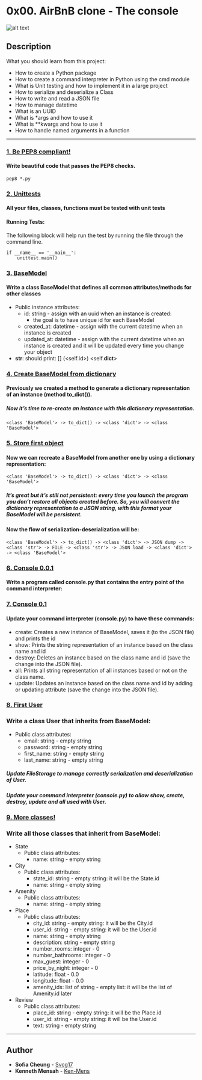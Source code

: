 # 0x00. AirBnB clone - The console

![alt text](https://holbertonintranet.s3.amazonaws.com/uploads/medias/2018/6/65f4a1dd9c51265f49d0.png?X-Amz-Algorithm=AWS4-HMAC-SHA256&X-Amz-Credential=AKIARDDGGGOUXW7JF5MT%2F20190703%2Fus-east-1%2Fs3%2Faws4_request&X-Amz-Date=20190703T191131Z&X-Amz-Expires=86400&X-Amz-SignedHeaders=host&X-Amz-Signature=63f4a6c479a539ed2c37b8f0e5e4a930dba50e73014797ca08ebf2ff126cad62)
## Description
What you should learn from this project:

* How to create a Python package
* How to create a command interpreter in Python using the cmd module
* What is Unit testing and how to implement it in a large project
* How to serialize and deserialize a Class
* How to write and read a JSON file
* How to manage datetime
* What is an UUID
* What is *args and how to use it
* What is **kwargs and how to use it
* How to handle named arguments in a function

----------------------
### [1. Be PEP8 compliant!](./tests/)
#### Write beautiful code that passes the PEP8 checks.

```
pep8 *.py
```
### [2. Unittests](./models/base_model.py)
#### All your files, classes, functions must be tested with unit tests

#### Running Tests:
The following block will help run the test by running the file through the command line.
```
if __name__ == '__main__':
    unittest.main()
```

### [3. BaseModel](./models/base_model.py)
#### Write a class BaseModel that defines all common attributes/methods for other classes
* Public instance attributes:
    * id: string - assign with an uuid when an instance is created:
         * the goal is to have unique id for each BaseModel 
    *    created_at: datetime - assign with the current datetime when an instance is created
    * updated_at: datetime - assign with the current datetime when an instance is created and it will be updated every time you change your object
* __str__: should print: [<class name>] (<self.id>) <self.__dict__>

### [4. Create BaseModel from dictionary](./models/engine/file_storage.py)
#### Previously we created a method to generate a dictionary representation of an instance (method to_dict()).
##### Now it’s time to re-create an instance with this dictionary representation.
```
<class 'BaseModel'> -> to_dict() -> <class 'dict'> -> <class 'BaseModel'>
```

### [5. Store first object](./console.py)
#### Now we can recreate a BaseModel from another one by using a dictionary representation:
```
<class 'BaseModel'> -> to_dict() -> <class 'dict'> -> <class 'BaseModel'>
```
##### It’s great but it’s still not persistent: every time you launch the program you don’t restore all objects created before. So, you will convert the dictionary representation to a JSON string, with this format your BaseModel will be persistent.


#### Now the flow of serialization-deserialization will be:
```
<class 'BaseModel'> -> to_dict() -> <class 'dict'> -> JSON dump -> <class 'str'> -> FILE -> <class 'str'> -> JSON load -> <class 'dict'> -> <class 'BaseModel'>
```
### [6. Console 0.0.1](./console.py)
#### Write a program called console.py that contains the entry point of the command interpreter:


### [7. Console 0.1](./models/user.py)
#### Update your command interpreter (console.py) to have these commands:

* create: Creates a new instance of BaseModel, saves it (to the JSON file) and prints the id
* show: Prints the string representation of an instance based on the class name and id
* destroy: Deletes an instance based on the class name and id (save the change into the JSON file). 
* all: Prints all string representation of all instances based or not on the class name.
* update: Updates an instance based on the class name and id by adding or updating attribute (save the change into the JSON file).
### [8. First User](./models/state.py)
### Write a class User that inherits from BaseModel:
   * Public class attributes:
     * email: string - empty string
     * password: string - empty string
     * first_name: string - empty string
     * last_name: string - empty string
    
 ##### Update FileStorage to manage correctly serialization and deserialization of User.
##### Update your command interpreter (console.py) to allow show, create, destroy, update and all used with User.
### [9. More classes!](./console.py)
### Write all those classes that inherit from BaseModel:

* State
    * Public class attributes:
      * name: string - empty string 
* City
    * Public class attributes:
      * state_id: string - empty string: it will be the State.id
      * name: string - empty string
* Amenity
    * Public class attributes:
      * name: string - empty string 
* Place
    * Public class attributes:
      * city_id: string - empty string: it will be the City.id
      * user_id: string - empty string: it will be the User.id
      * name: string - empty string
      * description: string - empty string
      * number_rooms: integer - 0
      * number_bathrooms: integer - 0
      * max_guest: integer - 0
      * price_by_night: integer - 0
      * latitude: float - 0.0
      * longitude: float - 0.0
      * amenity_ids: list of string - empty list: it will be the list of Amenity.id later
* Review
    * Public class attributes:
      *  place_id: string - empty string: it will be the Place.id
      *  user_id: string - empty string: it will be the User.id
      *  text: string - empty string


-----------------------

## Author
* **Sofia Cheung** - [Svcg17](https://github.com/Svcg17)
* **Kenneth Mensah** - [Ken-Mens](https://github.com/Ken-Mens)
